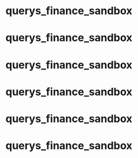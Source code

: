# querys_finance_sandbox
# querys_finance_sandbox
# querys_finance_sandbox
# querys_finance_sandbox
# querys_finance_sandbox
# querys_finance_sandbox
